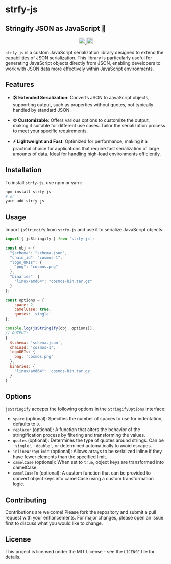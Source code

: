 # strfy-js

## Stringify JSON as JavaScript 🌴

<p align="center" width="100%">
  <a href="https://github.com/pyramation/strfy-js/actions/workflows/run-tests.yaml">
    <img height="20" src="https://github.com/pyramation/strfy-js/actions/workflows/run-tests.yaml/badge.svg" />
  </a>
   <a href="https://github.com/pyramation/strfy-js/blob/main/LICENSE-MIT"><img height="20" src="https://img.shields.io/badge/license-MIT-blue.svg"/></a>
</p>

`strfy-js` is a custom JavaScript serialization library designed to extend the capabilities of JSON serialization. This library is particularly useful for generating JavaScript objects directly from JSON, enabling developers to work with JSON data more effectively within JavaScript environments.

## Features

- **🛠️ Extended Serialization**: Converts JSON to JavaScript objects, supporting output, such as properties without quotes, not typically handled by standard JSON. 

- **⚙️ Customizable**: Offers various options to customize the output, making it suitable for different use cases. Tailor the serialization process to meet your specific requirements.

- **⚡ Lightweight and Fast**: Optimized for performance, making it a practical choice for applications that require fast serialization of large amounts of data. Ideal for handling high-load environments efficiently.

## Installation

To install `strfy-js`, use npm or yarn:

```bash
npm install strfy-js
# or
yarn add strfy-js
``` 

## Usage

Import `jsStringify` from `strfy-js` and use it to serialize JavaScript objects:

```js
import { jsStringify } from 'strfy-js';

const obj = {
  "$schema": "schema.json",
  "chain_id": "cosmos-1",
  "logo_URIs": {
    "png": "cosmos.png"
  },
  "binaries": {
    "linux/amd64": "cosmos-bin.tar.gz"
  }
};

const options = {
    space: 2,
    camelCase: true,
    quotes: 'single'
};

console.log(jsStringify(obj, options));
// OUTPUT:
{
  $schema: 'schema.json',
  chainId: 'cosmos-1',
  logoURIs: {
    png: 'cosmos.png'
  },
  binaries: {
    "linux/amd64": 'cosmos-bin.tar.gz'
  }
}
```

## Options

`jsStringify` accepts the following options in the `StringifyOptions` interface:

- `space` (optional): Specifies the number of spaces to use for indentation, defaults to `0`.
- `replacer` (optional): A function that alters the behavior of the stringification process by filtering and transforming the values.
- `quotes` (optional): Determines the type of quotes around strings. Can be `'single'`, `'double'`, or determined automatically to avoid escapes.
- `inlineArrayLimit` (optional): Allows arrays to be serialized inline if they have fewer elements than the specified limit.
- `camelCase` (optional): When set to `true`, object keys are transformed into camelCase.
- `camelCaseFn` (optional): A custom function that can be provided to convert object keys into camelCase using a custom transformation logic.

## Contributing

Contributions are welcome! Please fork the repository and submit a pull request with your enhancements. For major changes, please open an issue first to discuss what you would like to change.

## License

This project is licensed under the MIT License - see the `LICENSE` file for details.
